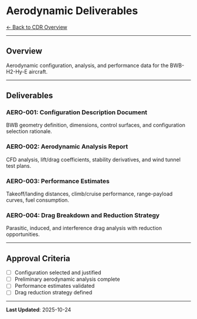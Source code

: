 # Aerodynamic Deliverables

[← Back to CDR Overview](../README.md)

---

## Overview

Aerodynamic configuration, analysis, and performance data for the BWB-H2-Hy-E aircraft.

---

## Deliverables

### AERO-001: Configuration Description Document
BWB geometry definition, dimensions, control surfaces, and configuration selection rationale.

### AERO-002: Aerodynamic Analysis Report
CFD analysis, lift/drag coefficients, stability derivatives, and wind tunnel test plans.

### AERO-003: Performance Estimates
Takeoff/landing distances, climb/cruise performance, range-payload curves, fuel consumption.

### AERO-004: Drag Breakdown and Reduction Strategy
Parasitic, induced, and interference drag analysis with reduction opportunities.

---

## Approval Criteria

- [ ] Configuration selected and justified
- [ ] Preliminary aerodynamic analysis complete
- [ ] Performance estimates validated
- [ ] Drag reduction strategy defined

---

**Last Updated**: 2025-10-24
